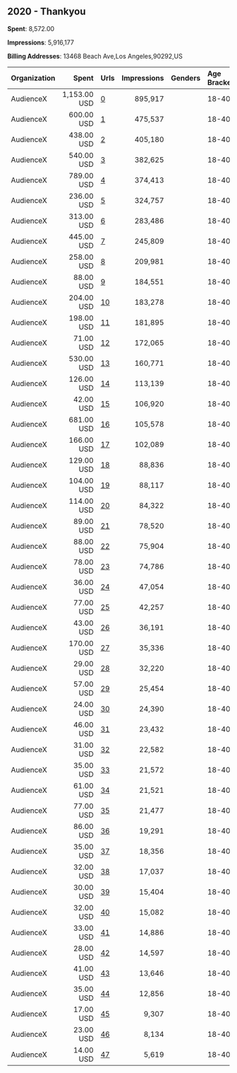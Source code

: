 ## 2020 - Thankyou 
**Spent**: 8,572.00

**Impressions**: 5,916,177

**Billing Addresses**: 13468 Beach Ave,Los Angeles,90292,US

|Organization|Spent|Urls|Impressions|Genders|Age Brackets|Country Codes|
|:---|---:|:---|---:|:---|:---|:---|
|AudienceX|1,153.00 USD|[0](https://www.snap.com/political-ads/asset/b00832f7a463034ac7e87d72ba7a416763ecb628f9de9f93c437ee8dbd577eee?mediaType=mp4)|895,917||18-40|france|
|AudienceX|600.00 USD|[1](https://www.snap.com/political-ads/asset/4a4fb5cd0b844b9fd512995df1c1a0120d7fea65722ec27f2474f5a4ed5d80b9?mediaType=mp4)|475,537||18-40|indonesia|
|AudienceX|438.00 USD|[2](https://www.snap.com/political-ads/asset/5d9e3be88fe8c5428629414327e5475165d528e31c98896826c123a361dfc2f5?mediaType=mp4)|405,180||18-40|japan|
|AudienceX|540.00 USD|[3](https://www.snap.com/political-ads/asset/68761248c61c157f23f7eb61c446260ab4bc6cf9ee242e5e2ff2ee1d05a55212?mediaType=mp4)|382,625||18-40|japan|
|AudienceX|789.00 USD|[4](https://www.snap.com/political-ads/asset/2d021cb0b28636d3e91c1b8f097a65c868929fcd71559bbabcdf455d18fd8234?mediaType=mp4)|374,413||18-40|new zealand|
|AudienceX|236.00 USD|[5](https://www.snap.com/political-ads/asset/e851c30dbdb07ac3b721f89f439a53bf5c9ee09d8af949d1a29be5367126855d?mediaType=mp4)|324,757||18-40|germany|
|AudienceX|313.00 USD|[6](https://www.snap.com/political-ads/asset/53b06064b56c026b536c18ebb6799f6576cd8fc270f47242740e0d67be9bffdd?mediaType=mp4)|283,486||18-40|indonesia|
|AudienceX|445.00 USD|[7](https://www.snap.com/political-ads/asset/3537b684da916f0fd13670bd0b8082ecc16add00f839668a00aa2b2c65fb0717?mediaType=mp4)|245,809||18-40|brazil|
|AudienceX|258.00 USD|[8](https://www.snap.com/political-ads/asset/ecbd58609adf6e5f8d96d1e948cbcab20769b9be042fd68aeb3b2ee35ff3e6f0?mediaType=mp4)|209,981||18-40|indonesia|
|AudienceX|88.00 USD|[9](https://www.snap.com/political-ads/asset/2ef33cfab3998187cc08934f7e2d1dc16d8bf7b1482823da195eac995e473acf?mediaType=mp4)|184,551||18-40|nigeria|
|AudienceX|204.00 USD|[10](https://www.snap.com/political-ads/asset/f2be83dc24f8c8d737f0f1dbb1059122f457684451afae83c34440fabe056e5c?mediaType=mp4)|183,278||18-40|japan|
|AudienceX|198.00 USD|[11](https://www.snap.com/political-ads/asset/e810db9947720d1b205c0fc151e3732bc1b3a464438cf38de05f757ac36c16f9?mediaType=mp4)|181,895||18-40|japan|
|AudienceX|71.00 USD|[12](https://www.snap.com/political-ads/asset/f2be83dc24f8c8d737f0f1dbb1059122f457684451afae83c34440fabe056e5c?mediaType=mp4)|172,065||18-40|nigeria|
|AudienceX|530.00 USD|[13](https://www.snap.com/political-ads/asset/c14cab139e7ae1c44da34ecf7d18495c16d4ee580e9437f3fed5243c345c3d9a?mediaType=mp4)|160,771||18-40|united arab emirates|
|AudienceX|126.00 USD|[14](https://www.snap.com/political-ads/asset/e810db9947720d1b205c0fc151e3732bc1b3a464438cf38de05f757ac36c16f9?mediaType=mp4)|113,139||18-40|south africa|
|AudienceX|42.00 USD|[15](https://www.snap.com/political-ads/asset/e810db9947720d1b205c0fc151e3732bc1b3a464438cf38de05f757ac36c16f9?mediaType=mp4)|106,920||18-40|nigeria|
|AudienceX|681.00 USD|[16](https://www.snap.com/political-ads/asset/2ef33cfab3998187cc08934f7e2d1dc16d8bf7b1482823da195eac995e473acf?mediaType=mp4)|105,578||18-40|united states|
|AudienceX|166.00 USD|[17](https://www.snap.com/political-ads/asset/f2be83dc24f8c8d737f0f1dbb1059122f457684451afae83c34440fabe056e5c?mediaType=mp4)|102,089||18-40|brazil|
|AudienceX|129.00 USD|[18](https://www.snap.com/political-ads/asset/e810db9947720d1b205c0fc151e3732bc1b3a464438cf38de05f757ac36c16f9?mediaType=mp4)|88,836||18-40|brazil|
|AudienceX|104.00 USD|[19](https://www.snap.com/political-ads/asset/2ef33cfab3998187cc08934f7e2d1dc16d8bf7b1482823da195eac995e473acf?mediaType=mp4)|88,117||18-40|philippines|
|AudienceX|114.00 USD|[20](https://www.snap.com/political-ads/asset/e810db9947720d1b205c0fc151e3732bc1b3a464438cf38de05f757ac36c16f9?mediaType=mp4)|84,322||18-40|philippines|
|AudienceX|89.00 USD|[21](https://www.snap.com/political-ads/asset/b47518e6a01b5f57a30eb97315e05977a35040ae8e213e00a710c06154887333?mediaType=mp4)|78,520||18-40|france|
|AudienceX|88.00 USD|[22](https://www.snap.com/political-ads/asset/2ef33cfab3998187cc08934f7e2d1dc16d8bf7b1482823da195eac995e473acf?mediaType=mp4)|75,904||18-40|south africa|
|AudienceX|78.00 USD|[23](https://www.snap.com/political-ads/asset/f2be83dc24f8c8d737f0f1dbb1059122f457684451afae83c34440fabe056e5c?mediaType=mp4)|74,786||18-40|philippines|
|AudienceX|36.00 USD|[24](https://www.snap.com/political-ads/asset/f2be83dc24f8c8d737f0f1dbb1059122f457684451afae83c34440fabe056e5c?mediaType=mp4)|47,054||18-40|netherlands|
|AudienceX|77.00 USD|[25](https://www.snap.com/political-ads/asset/e810db9947720d1b205c0fc151e3732bc1b3a464438cf38de05f757ac36c16f9?mediaType=mp4)|42,257||18-40|sweden|
|AudienceX|43.00 USD|[26](https://www.snap.com/political-ads/asset/9f01d0d992077723b83e866ee208921c9d19a9dd9ae8e2874813683613f52e4c?mediaType=mp4)|36,191||18-40|france|
|AudienceX|170.00 USD|[27](https://www.snap.com/political-ads/asset/4032c18677584f2e147e8092352b0e527eab185c319ae4ff3bcbd0ef6f7a876a?mediaType=mp4)|35,336||18-40|germany|
|AudienceX|29.00 USD|[28](https://www.snap.com/political-ads/asset/e810db9947720d1b205c0fc151e3732bc1b3a464438cf38de05f757ac36c16f9?mediaType=mp4)|32,220||18-40|netherlands|
|AudienceX|57.00 USD|[29](https://www.snap.com/political-ads/asset/e810db9947720d1b205c0fc151e3732bc1b3a464438cf38de05f757ac36c16f9?mediaType=mp4)|25,454||18-40|canada|
|AudienceX|24.00 USD|[30](https://www.snap.com/political-ads/asset/2ef33cfab3998187cc08934f7e2d1dc16d8bf7b1482823da195eac995e473acf?mediaType=mp4)|24,390||18-40|netherlands|
|AudienceX|46.00 USD|[31](https://www.snap.com/political-ads/asset/f2be83dc24f8c8d737f0f1dbb1059122f457684451afae83c34440fabe056e5c?mediaType=mp4)|23,432||18-40|united kingdom|
|AudienceX|31.00 USD|[32](https://www.snap.com/political-ads/asset/f2be83dc24f8c8d737f0f1dbb1059122f457684451afae83c34440fabe056e5c?mediaType=mp4)|22,582||18-40|sweden|
|AudienceX|35.00 USD|[33](https://www.snap.com/political-ads/asset/2ef33cfab3998187cc08934f7e2d1dc16d8bf7b1482823da195eac995e473acf?mediaType=mp4)|21,572||18-40|sweden|
|AudienceX|61.00 USD|[34](https://www.snap.com/political-ads/asset/287464981bc460d9f444091005347910cfd8c3e6df069a0a73e2361ec959c92d?mediaType=mp4)|21,521||18-40|new zealand|
|AudienceX|77.00 USD|[35](https://www.snap.com/political-ads/asset/f2be83dc24f8c8d737f0f1dbb1059122f457684451afae83c34440fabe056e5c?mediaType=mp4)|21,477||18-40|united states|
|AudienceX|86.00 USD|[36](https://www.snap.com/political-ads/asset/e810db9947720d1b205c0fc151e3732bc1b3a464438cf38de05f757ac36c16f9?mediaType=mp4)|19,291||18-40|united states|
|AudienceX|35.00 USD|[37](https://www.snap.com/political-ads/asset/2ef33cfab3998187cc08934f7e2d1dc16d8bf7b1482823da195eac995e473acf?mediaType=mp4)|18,356||18-40|united kingdom|
|AudienceX|32.00 USD|[38](https://www.snap.com/political-ads/asset/e810db9947720d1b205c0fc151e3732bc1b3a464438cf38de05f757ac36c16f9?mediaType=mp4)|17,037||18-40|united kingdom|
|AudienceX|30.00 USD|[39](https://www.snap.com/political-ads/asset/2ef33cfab3998187cc08934f7e2d1dc16d8bf7b1482823da195eac995e473acf?mediaType=mp4)|15,404||18-40|australia|
|AudienceX|32.00 USD|[40](https://www.snap.com/political-ads/asset/f2be83dc24f8c8d737f0f1dbb1059122f457684451afae83c34440fabe056e5c?mediaType=mp4)|15,082||18-40|canada|
|AudienceX|33.00 USD|[41](https://www.snap.com/political-ads/asset/2ef33cfab3998187cc08934f7e2d1dc16d8bf7b1482823da195eac995e473acf?mediaType=mp4)|14,886||18-40|canada|
|AudienceX|28.00 USD|[42](https://www.snap.com/political-ads/asset/f2be83dc24f8c8d737f0f1dbb1059122f457684451afae83c34440fabe056e5c?mediaType=mp4)|14,597||18-40|australia|
|AudienceX|41.00 USD|[43](https://www.snap.com/political-ads/asset/f2be83dc24f8c8d737f0f1dbb1059122f457684451afae83c34440fabe056e5c?mediaType=mp4)|13,646||18-40|new zealand|
|AudienceX|35.00 USD|[44](https://www.snap.com/political-ads/asset/2ef33cfab3998187cc08934f7e2d1dc16d8bf7b1482823da195eac995e473acf?mediaType=mp4)|12,856||18-40|new zealand|
|AudienceX|17.00 USD|[45](https://www.snap.com/political-ads/asset/e810db9947720d1b205c0fc151e3732bc1b3a464438cf38de05f757ac36c16f9?mediaType=mp4)|9,307||18-40|australia|
|AudienceX|23.00 USD|[46](https://www.snap.com/political-ads/asset/287464981bc460d9f444091005347910cfd8c3e6df069a0a73e2361ec959c92d?mediaType=mp4)|8,134||18-40|sweden|
|AudienceX|14.00 USD|[47](https://www.snap.com/political-ads/asset/287464981bc460d9f444091005347910cfd8c3e6df069a0a73e2361ec959c92d?mediaType=mp4)|5,619||18-40|australia|
